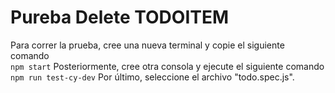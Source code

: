 # Pureba Delete TODOITEM
Para correr la prueba, cree una nueva terminal y copie el siguiente comando  
`npm start`
Posteriormente, cree otra consola y ejecute el siguiente comando
`npm run test-cy-dev`
Por último, seleccione el archivo "todo.spec.js". 

